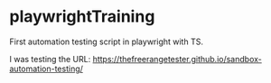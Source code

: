 # playwrightTraining

First automation testing script in playwright with TS.

I was testing the URL: https://thefreerangetester.github.io/sandbox-automation-testing/
